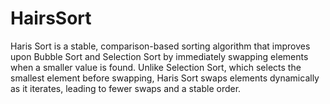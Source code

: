# HairsSort
Haris Sort is a stable, comparison-based sorting algorithm that improves upon Bubble Sort and Selection Sort by immediately swapping elements when a smaller value is found. Unlike Selection Sort, which selects the smallest element before swapping, Haris Sort swaps elements dynamically as it iterates, leading to fewer swaps and a stable order.
